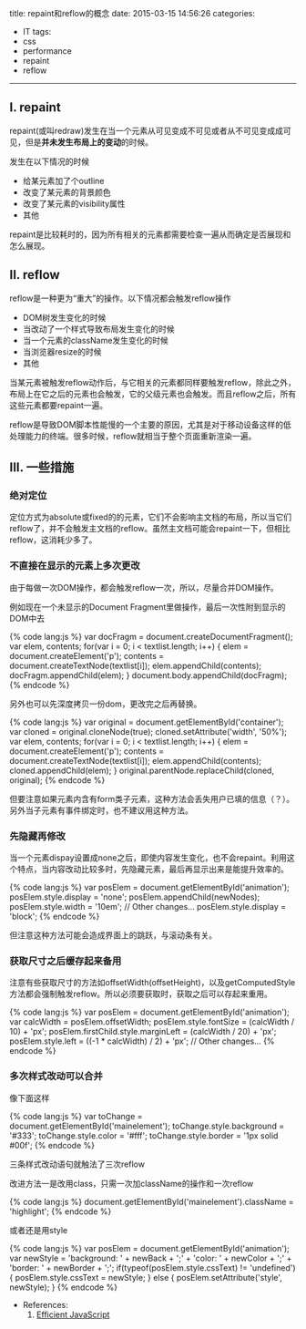 title: repaint和reflow的概念
date: 2015-03-15 14:56:26
categories:
- IT
tags:
- css
- performance
- repaint
- reflow
---
## I. repaint

repaint(或叫redraw)发生在当一个元素从可见变成不可见或者从不可见变成成可见，但是**并未发生布局上的变动**的时候。

发生在以下情况的时候

- 给某元素加了个outline
- 改变了某元素的背景颜色
- 改变了某元素的visibility属性
- 其他

repaint是比较耗时的，因为所有相关的元素都需要检查一遍从而确定是否展现和怎么展现。

## II. reflow

<!--more-->

reflow是一种更为“重大”的操作。以下情况都会触发reflow操作

- DOM树发生变化的时候
- 当改动了一个样式导致布局发生变化的时候
- 当一个元素的className发生变化的时候
- 当浏览器resize的时候
- 其他

当某元素被触发reflow动作后，与它相关的元素都同样要触发reflow，除此之外，布局上在它之后的元素也会触发，它的父级元素也会触发。而且reflow之后，所有这些元素都要repaint一遍。

reflow是导致DOM脚本性能慢的一个主要的原因，尤其是对于移动设备这样的低处理能力的终端。很多时候，reflow就相当于整个页面重新渲染一遍。

## III. 一些措施

### 绝对定位

定位方式为absolute或fixed的的元素，它们不会影响主文档的布局，所以当它们reflow了，并不会触发主文档的reflow。虽然主文档可能会repaint一下，但相比reflow，这消耗少多了。

### 不直接在显示的元素上多次更改

由于每做一次DOM操作，都会触发reflow一次，所以，尽量合并DOM操作。

例如现在一个未显示的Document Fragment里做操作，最后一次性附到显示的DOM中去

{% code lang:js %}
var docFragm = document.createDocumentFragment();
var elem, contents;
for(var i = 0; i < textlist.length; i++) {
	elem = document.createElement('p');
	contents = document.createTextNode(textlist[i]);
	elem.appendChild(contents);
	docFragm.appendChild(elem);
}
document.body.appendChild(docFragm);
{% endcode %}

另外也可以先深度拷贝一份dom，更改完之后再替换。

{% code lang:js %}
var original = document.getElementById('container');
var cloned = original.cloneNode(true);
cloned.setAttribute('width', '50%');
var elem, contents;
for(var i = 0; i < textlist.length; i++) {
	elem = document.createElement('p');
	contents = document.createTextNode(textlist[i]);
	elem.appendChild(contents);
	cloned.appendChild(elem);
}
original.parentNode.replaceChild(cloned, original);
{% endcode %}

但要注意如果元素内含有form类子元素，这种方法会丢失用户已填的信息（？）。另外当子元素有事件绑定时，也不建议用这种方法。

### 先隐藏再修改

当一个元素dispay设置成none之后，即使内容发生变化，也不会repaint。利用这个特点，当内容改动比较多时，先隐藏元素，最后再显示出来是能提升效率的。

{% code lang:js %}
var posElem = document.getElementById('animation');
posElem.style.display = 'none';
posElem.appendChild(newNodes);
posElem.style.width = '10em';
// Other changes…
posElem.style.display = 'block';
{% endcode %}

但注意这种方法可能会造成界面上的跳跃，与滚动条有关。

### 获取尺寸之后缓存起来备用

注意有些获取尺寸的方法如offsetWidth(offsetHeight)，以及getComputedStyle方法都会强制触发reflow。所以必须要获取时，获取之后可以存起来重用。

{% code lang:js %}
var posElem = document.getElementById('animation');
var calcWidth = posElem.offsetWidth;
posElem.style.fontSize = (calcWidth / 10) + 'px';
posElem.firstChild.style.marginLeft = (calcWidth / 20) + 'px';
posElem.style.left = ((-1 * calcWidth) / 2) + 'px';
// Other changes…
{% endcode %}

### 多次样式改动可以合并

像下面这样

{% code lang:js %}
var toChange = document.getElementById('mainelement');
toChange.style.background = '#333';
toChange.style.color = '#fff';
toChange.style.border = '1px solid #00f';
{% endcode %}

三条样式改动语句就触法了三次reflow

改进方法一是改用class，只需一次加className的操作和一次reflow

{% code lang:js %}
document.getElementById('mainelement').className = 'highlight';
{% endcode %}

或者还是用style

{% code lang:js %}
var posElem = document.getElementById('animation');
var newStyle = 'background: ' + newBack + ';' +
	'color: ' + newColor + ';' +
	'border: ' + newBorder + ';';
if(typeof(posElem.style.cssText) != 'undefined') {
	posElem.style.cssText = newStyle;
} else {
	posElem.setAttribute('style', newStyle);
}
{% endcode %}


- References:
  1. [Efficient JavaScript](https://dev.opera.com/articles/efficient-javascript/)
